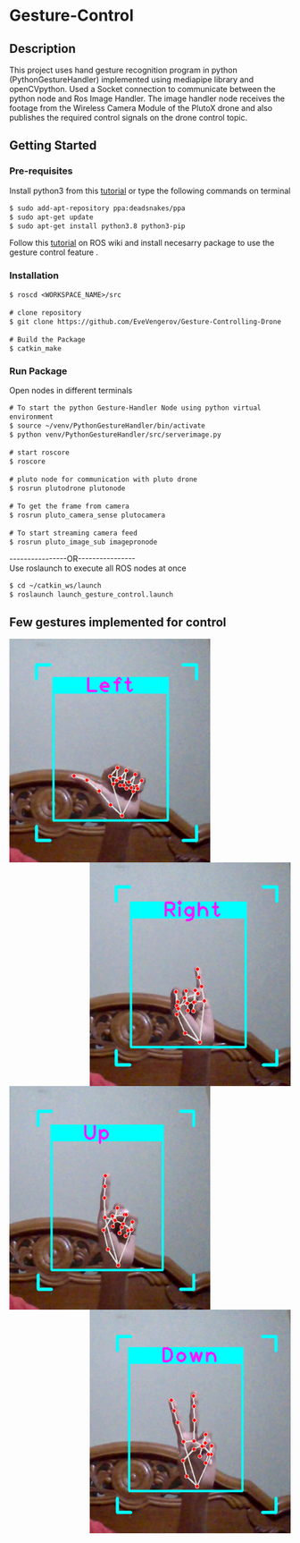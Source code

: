 # Gesture-Control
## Description
This project uses hand gesture recognition program in python (PythonGestureHandler) implemented using mediapipe library and openCVpython. Used a Socket connection to communicate between the python node and Ros Image Handler. The image handler node receives the footage from the Wireless Camera Module of the PlutoX drone and also  publishes the required control signals on the drone control topic.
## Getting Started
### Pre-requisites
Install python3 from this [tutorial](https://realpython.com/installing-python/#how-to-install-on-ubuntu-and-linux-mint) or type the following commands on terminal 
```
$ sudo add-apt-repository ppa:deadsnakes/ppa
$ sudo apt-get update
$ sudo apt-get install python3.8 python3-pip
```
Follow this [tutorial](http://wiki.ros.org/kinetic/Installation/Ubuntu) on ROS wiki and install necesarry package to use the gesture control feature .
### Installation
```# Navigate to catkin workspace
$ roscd <WORKSPACE_NAME>/src

# clone repository
$ git clone https://github.com/EveVengerov/Gesture-Controlling-Drone

# Build the Package
$ catkin_make 
```
### Run Package 
Open nodes in different terminals
```  
# To start the python Gesture-Handler Node using python virtual environment
$ source ~/venv/PythonGestureHandler/bin/activate  
$ python venv/PythonGestureHandler/src/serverimage.py  

# start roscore
$ roscore

# pluto node for communication with pluto drone
$ rosrun plutodrone plutonode

# To get the frame from camera
$ rosrun pluto_camera_sense plutocamera

# To start streaming camera feed
$ rosrun pluto_image_sub imagepronode 

```
----------------OR----------------  
Use roslaunch to execute all ROS nodes at once  

```
$ cd ~/catkin_ws/launch  
$ roslaunch launch_gesture_control.launch
```


## Few gestures implemented for control
<div class="row">
  <div class="column">
    <img align="left" src="/gestures/2021-11-23%20(10).png"  width=360 height=400 \>
  </div>
  <div class="column">
    <img align="right" src="/gestures/2021-11-23%20(12).png" width=360 height=400 \>
  </div>
  <div class="column">
    <img align="left" src="/gestures/2021-11-23%20(13).png"  width=360 height=400 \>
  </div>
  <div class="column">
    <img align="right" src="/gestures/2021-11-23%20(9).png" width=360 height=400  \>
  </div>
</div>  

  
    
     

